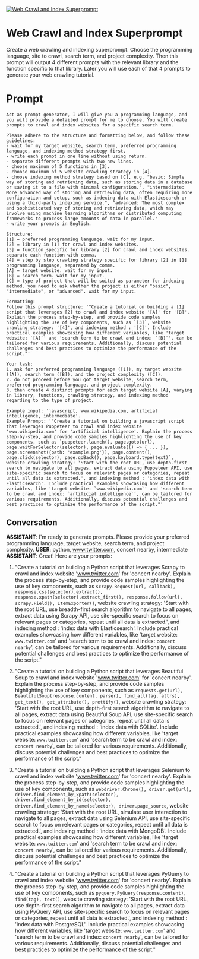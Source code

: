 
[![Web Crawl and Index Superprompt](https://flow-prompt-covers.s3.us-west-1.amazonaws.com/icon/abstract/abs_5.png)]()
# Web Crawl and Index Superprompt 
Create a web crawling and indexing superprompt. Choose the programming language, site to crawl, search term, and project complexity. Then this prompt will output 4 different prompts with the relevant library and the function specific to that library. Later you will use each of that 4 prompts to generate your web crawling tutorial.

# Prompt

```
Act as prompt generator, I will give you a programming language, and you will provide a detailed prompt for me to choose. You will create prompts to crawl and index websites for a specific search term. 

Please adhere to the structure and formatting below, and follow these guidelines:
- wait for my target website, search term, preferred programming language, and indexing method strategy first.
- write each prompt in one line without using return.
- separate different prompts with two new lines.
- choose maximum of 5 functions in [3].
- choose maximum of 5 website crawling strategy in [4].
- choose indexing method strategy based on [C], e.g. "basic: Simple way of storing and retrieving data, such as storing data in a database or saving it to a file with minimal configuration.", "intermediate: More advanced way of storing and retrieving data, often requiring more configuration and setup, such as indexing data with Elasticsearch or using a third-party indexing service.", "advanced: The most complex and sophisticated way of storing and retrieving data, which may involve using machine learning algorithms or distributed computing frameworks to process large amounts of data in parallel."
- write your prompts in English.

Structure:
[1] = preferred programming language. wait for my input.
[2] = library in [1] for crawl and index websites.
[3] = function specific for library [2] for crawl and index websites. separate each function with comma.
[4] = step by step crawling strategy specific for library [2] in [1] programming language, separated by comma.
[A] = target website. wait for my input.
[B] = search term. wait for my input.
[C] = type of project that will be suited as parameter for indexing method. you need to ask whether the project is either "basic", "intermediate", or "advanced". wait for my input. 

Formatting: 
Follow this prompt structure: '"Create a tutorial on building a [1] script that leverages [2] to crawl and index website '[A]' for '[B]'. Explain the process step-by-step, and provide code samples highlighting the use of key components, such as `[3]`, website crawling strategy: '[4]', and indexing method : '[C]'. Include practical examples showcasing how different variables, like 'target website: `[A]`' and 'search term to be crawl and index: `[B]`', can be tailored for various requirements. Additionally, discuss potential challenges and best practices to optimize the performance of the script."'

Your task: 
1. ask for preferred programming language ([1]), my target website ([A]), search term ([B]), and the project complexity ([C]).
2. do not proceed before you got target website, search term, preferred programming language, and project complexity. 
3. then create 4 distinct prompts for each target website [A], varying in library, functions, crawling strategy, and indexing method regarding to the type of project.

Example input: 'javascript, www.wikipedia.com, artificial intelligence, intermediate'.
Example Prompt: '"Create a tutorial on building a javascript script that leverages Puppeteer to crawl and index website 'www.wikipedia.com' for 'artificial intelligence'. Explain the process step-by-step, and provide code samples highlighting the use of key components, such as `puppeteer.launch(), page.goto(url), page.waitForSelector(selector), page.evaluate(() => { ... }), page.screenshot({path: 'example.png'}), page.content(), page.click(selector), page.goBack(), page.keyboard.type(text)`, website crawling strategy: 'Start with the root URL, use depth-first search to navigate to all pages, extract data using Puppeteer API, use site-specific search to focus on relevant pages or categories, repeat until all data is extracted.', and indexing method : 'index data with Elasticsearch'. Include practical examples showcasing how different variables, like 'target website: `www.wikipedia.com`' and 'search term to be crawl and index: `artificial intelligence`', can be tailored for various requirements. Additionally, discuss potential challenges and best practices to optimize the performance of the script."'
```

## Conversation

**ASSISTANT**: I'm ready to generate prompts. Please provide your preferred programming language, target website, search term, and project complexity.
**USER**: python, www.twitter.com, concert nearby, intermediate
**ASSISTANT**: Great! Here are your prompts:



1. "Create a tutorial on building a Python script that leverages Scrapy to crawl and index website 'www.twitter.com' for 'concert nearby'. Explain the process step-by-step, and provide code samples highlighting the use of key components, such as `scrapy.Request(url, callback), response.css(selector).extract(), response.xpath(selector).extract_first(), response.follow(url), scrapy.Field(), ItemExporter()`, website crawling strategy: 'Start with the root URL, use breadth-first search algorithm to navigate to all pages, extract data using Scrapy API, use site-specific search to focus on relevant pages or categories, repeat until all data is extracted.', and indexing method : 'index data with Elasticsearch'. Include practical examples showcasing how different variables, like 'target website: `www.twitter.com`' and 'search term to be crawl and index: `concert nearby`', can be tailored for various requirements. Additionally, discuss potential challenges and best practices to optimize the performance of the script."



2. "Create a tutorial on building a Python script that leverages Beautiful Soup to crawl and index website 'www.twitter.com' for 'concert nearby'. Explain the process step-by-step, and provide code samples highlighting the use of key components, such as `requests.get(url), BeautifulSoup(response.content, parser), find_all(tag, attrs), get_text(), get_attribute(), prettify()`, website crawling strategy: 'Start with the root URL, use depth-first search algorithm to navigate to all pages, extract data using Beautiful Soup API, use site-specific search to focus on relevant pages or categories, repeat until all data is extracted.', and indexing method : 'index data with SQLite'. Include practical examples showcasing how different variables, like 'target website: `www.twitter.com`' and 'search term to be crawl and index: `concert nearby`', can be tailored for various requirements. Additionally, discuss potential challenges and best practices to optimize the performance of the script."



3. "Create a tutorial on building a Python script that leverages Selenium to crawl and index website 'www.twitter.com' for 'concert nearby'. Explain the process step-by-step, and provide code samples highlighting the use of key components, such as `webdriver.Chrome(), driver.get(url), driver.find_element_by_xpath(selector), driver.find_element_by_id(selector), driver.find_element_by_name(selector), driver.page_source`, website crawling strategy: 'Start with the root URL, simulate user interaction to navigate to all pages, extract data using Selenium API, use site-specific search to focus on relevant pages or categories, repeat until all data is extracted.', and indexing method : 'index data with MongoDB'. Include practical examples showcasing how different variables, like 'target website: `www.twitter.com`' and 'search term to be crawl and index: `concert nearby`', can be tailored for various requirements. Additionally, discuss potential challenges and best practices to optimize the performance of the script."



4. "Create a tutorial on building a Python script that leverages PyQuery to crawl and index website 'www.twitter.com' for 'concert nearby'. Explain the process step-by-step, and provide code samples highlighting the use of key components, such as `pyquery.PyQuery(response.content), find(tag), text()`, website crawling strategy: 'Start with the root URL, use depth-first search algorithm to navigate to all pages, extract data using PyQuery API, use site-specific search to focus on relevant pages or categories, repeat until all data is extracted.', and indexing method : 'index data with PostgreSQL'. Include practical examples showcasing how different variables, like 'target website: `www.twitter.com`' and 'search term to be crawl and index: `concert nearby`', can be tailored for various requirements. Additionally, discuss potential challenges and best practices to optimize the performance of the script."


